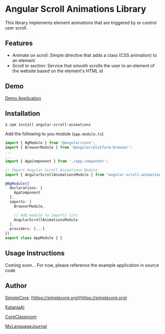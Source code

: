 # Angular Scroll Animations Library

This library implements element animations that are triggered by or control user scroll.

## Features

- Animate on scroll: Simple directive that adds a class (CSS animation) to an element
- Scroll to section: Service that smooth scrolls the user to an element of the website based on the element's HTML id

## Demo
[Demo Application](https://angular-animate.netlify.app)

## Installation
```$ npm install angular-scroll-animations```

Add the following to you module (`app.module.ts`)
```typescript
import { NgModule } from '@angular/core';
import { BrowserModule } from '@angular/platform-browser';
...
...
import { AppComponent } from './app.component';

// Import Angular Scroll Animations Module
import { AngularScrollAnimationsModule } from "angular-scroll-animations";

@NgModule({
  declarations: [
    AppComponent
  ],
  imports: [
    BrowserModule,

    // Add module to imports list
    AngularScrollAnimationsModule
  ],
  providers: [...]
})
export class AppModule { }
```

## Usage Instructions
Coming soon... For now, please reference the example application in source code


## Author

[SimpleCore](https://simplecore.org): [https://simplecore.org](https://simplecore.org)

[KataniaAI](https://katania.org)

[CoreClassroom](https://coreclassroom.org)

[MyLanguageJournal](https://www.languagejournal.org)

